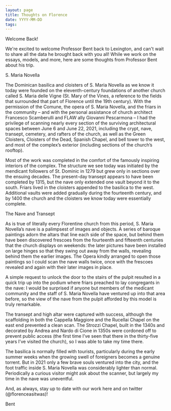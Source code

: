 ```yaml
---
layout: page
title: Thoughts on Florence 
date: YYYY-MM-DD
tags:
---
```


<p> Welcome Back! </p>

<p> We're excited to welcome Professor Bent back to Lexington, and can't wait to share all the data he brought back with you all! While we work on the essays, models, and more, here are some thoughts from Professor Bent about his trip. </p>

<p> S. Maria Novella </p>

<p> The Dominican basilica and cloisters of S. Maria Novella as we know it today were founded on the eleventh-century foundations of another church called S. Maria delle Vigne (St. Mary of the Vines, a reference to the fields that surrounded that part of Florence until the 19th century). With the permission of the Comune, the opera of S. Maria Novella, and the friars in the community – and with the personal assistance of church architect Francesco Scamberulli and FLAW ally Giovanni Pescarmona – I had the privilege of scanning nearly every section of the surviving architectural spaces between June 6 and June 22, 2021, including the crypt, nave, transept, cemetery, and rafters of the church, as well as the Green Cloisters, Cloisters of the Dead, Spanish Chapel, and bell tower to the west, and most of the complex’s exterior (including sections of the church’s rooftop).

Most of the work was completed in the comfort of the famously inspiring interiors of the complex. The structure we see today was initiated by the mendicant followers of St. Dominic in 1279 but grew only in sections over the ensuing decades. The present-day transept appears to have been completed by 1315, but the nave only extended one vault beyond it to the south. Friars lived in the cloisters appended to the basilica to the west. Additional vaults were added gradually during the fourteenth century, and by 1400 the church and the cloisters we know today were essentially complete.

The Nave and Transept

As is true of literally every Florentine church from this period, S. Maria Novella’s nave is a palimpsest of images and objects. A series of baroque paintings adorn the altars that line each side of the space, but behind them have been discovered frescoes from the fourteenth and fifteenth centuries that the church displays on weekends: the later pictures have been installed on large hinges so that they swing out away from the walls, revealing behind them the earlier images. The Opera kindly arranged to open those paintings so I could scan the nave walls twice, once with the frescoes revealed and again with their later images in place.

A simple request to unlock the door to the stairs of the pulpit resulted in a quick trip up into the  podium where friars preached to lay congregants in the nave: I would be surprised if anyone but members of the medicant community and the staff of S. Maria Novella have ventured up into that area before, so the view of the nave from the pulpit afforded by this model is truly remarkable.

The transept and high altar were captured with success, although the scaffolding in both the Cappella Maggiore and the Rucellai Chapel on the east end prevented a clean scan. The Strozzi Chapel, built in the 1340s and decorated by Andrea and Nardo di Cione in 1350s were cordoned off to prevent public access (the first time I’ve seen that there in the thirty-five years I’ve visited the church), so I was able to take my time there.

The basilica is normally filled with tourists, particularly during the early summer weeks when the growing swell of foreigners becomes a genuine torrent. But in 2021 only a few brave souls ventured into the city, and the foot traffic inside S. Maria Novella was considerably lighter than normal. Periodically a curious visitor might ask about the scanner, but largely my time in the nave was uneventful.
</p> 

<p> And, as always, stay up to date with our work here and on twitter (@florenceasitwas)!
  
  Bent
</p>
